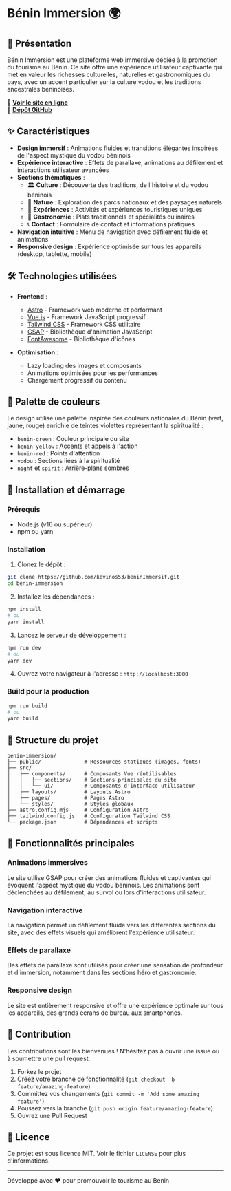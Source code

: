 # Bénin Immersion 🌍



## 🌟 Présentation

Bénin Immersion est une plateforme web immersive dédiée à la promotion du tourisme au Bénin. Ce site offre une expérience utilisateur captivante qui met en valeur les richesses culturelles, naturelles et gastronomiques du pays, avec un accent particulier sur la culture vodou et les traditions ancestrales béninoises.

**🔗 [Voir le site en ligne](https://benin-immersif.vercel.app/)**  
**🔗 [Dépôt GitHub](https://github.com/kevinos53/beninImmersif)**

## ✨ Caractéristiques

- **Design immersif** : Animations fluides et transitions élégantes inspirées de l'aspect mystique du vodou béninois
- **Expérience interactive** : Effets de parallaxe, animations au défilement et interactions utilisateur avancées
- **Sections thématiques** :
  - 🏛️ **Culture** : Découverte des traditions, de l'histoire et du vodou béninois
  - 🌿 **Nature** : Exploration des parcs nationaux et des paysages naturels
  - 🧠 **Expériences** : Activités et expériences touristiques uniques
  - 🍲 **Gastronomie** : Plats traditionnels et spécialités culinaires
  - 📞 **Contact** : Formulaire de contact et informations pratiques
- **Navigation intuitive** : Menu de navigation avec défilement fluide et animations
- **Responsive design** : Expérience optimisée sur tous les appareils (desktop, tablette, mobile)

## 🛠️ Technologies utilisées

- **Frontend** :
  - [Astro](https://astro.build/) - Framework web moderne et performant
  - [Vue.js](https://vuejs.org/) - Framework JavaScript progressif
  - [Tailwind CSS](https://tailwindcss.com/) - Framework CSS utilitaire
  - [GSAP](https://greensock.com/gsap/) - Bibliothèque d'animation JavaScript
  - [FontAwesome](https://fontawesome.com/) - Bibliothèque d'icônes

- **Optimisation** :
  - Lazy loading des images et composants
  - Animations optimisées pour les performances
  - Chargement progressif du contenu

## 🎨 Palette de couleurs

Le design utilise une palette inspirée des couleurs nationales du Bénin (vert, jaune, rouge) enrichie de teintes violettes représentant la spiritualité :

- `benin-green` : Couleur principale du site
- `benin-yellow` : Accents et appels à l'action
- `benin-red` : Points d'attention
- `vodou` : Sections liées à la spiritualité
- `night` et `spirit` : Arrière-plans sombres

## 🚀 Installation et démarrage

### Prérequis

- Node.js (v16 ou supérieur)
- npm ou yarn

### Installation

1. Clonez le dépôt :
```bash
git clone https://github.com/kevinos53/beninImmersif.git
cd benin-immersion
```

2. Installez les dépendances :
```bash
npm install
# ou
yarn install
```

3. Lancez le serveur de développement :
```bash
npm run dev
# ou
yarn dev
```

4. Ouvrez votre navigateur à l'adresse : `http://localhost:3000`

### Build pour la production

```bash
npm run build
# ou
yarn build
```

## 📝 Structure du projet

```
benin-immersion/
├── public/              # Ressources statiques (images, fonts)
├── src/
│   ├── components/      # Composants Vue réutilisables
│   │   ├── sections/    # Sections principales du site
│   │   └── ui/          # Composants d'interface utilisateur
│   ├── layouts/         # Layouts Astro
│   ├── pages/           # Pages Astro
│   └── styles/          # Styles globaux
├── astro.config.mjs     # Configuration Astro
├── tailwind.config.js   # Configuration Tailwind CSS
└── package.json         # Dépendances et scripts
```

## 🌟 Fonctionnalités principales

### Animations immersives

Le site utilise GSAP pour créer des animations fluides et captivantes qui évoquent l'aspect mystique du vodou béninois. Les animations sont déclenchées au défilement, au survol ou lors d'interactions utilisateur.

### Navigation interactive

La navigation permet un défilement fluide vers les différentes sections du site, avec des effets visuels qui améliorent l'expérience utilisateur.

### Effets de parallaxe

Des effets de parallaxe sont utilisés pour créer une sensation de profondeur et d'immersion, notamment dans les sections héro et gastronomie.

### Responsive design

Le site est entièrement responsive et offre une expérience optimale sur tous les appareils, des grands écrans de bureau aux smartphones.


## 🤝 Contribution

Les contributions sont les bienvenues ! N'hésitez pas à ouvrir une issue ou à soumettre une pull request.

1. Forkez le projet
2. Créez votre branche de fonctionnalité (`git checkout -b feature/amazing-feature`)
3. Committez vos changements (`git commit -m 'Add some amazing feature'`)
4. Poussez vers la branche (`git push origin feature/amazing-feature`)
5. Ouvrez une Pull Request

## 📄 Licence

Ce projet est sous licence MIT. Voir le fichier `LICENSE` pour plus d'informations.



---

Développé avec ❤️ pour promouvoir le tourisme au Bénin
